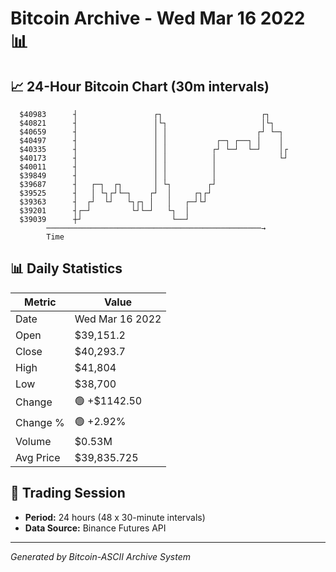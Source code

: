# Bitcoin Archive - Wed Mar 16 2022 📊

## 📈 24-Hour Bitcoin Chart (30m intervals)

```
  $40983      ┤                 ┌┐                      ┌┐     
  $40821      ┤                 │└┐                     │└┐    
  $40659      ┤                 │ │                    ┌┘ └─┐  
  $40497      ┤                 │ │           ┌─┐ ┌──┐ │    │  
  $40335      ┤                 │ │          ┌┘ └─┘  └─┘    │┌ 
  $40173      ┤                 │ │          │              └┘ 
  $40011      ┤                 │ │          │                 
  $39849      ┤                 │ │          │                 
  $39687      ┤   ┌─┐  ┌┐       │ └┐        ┌┘                 
  $39525      ┤   │ └┐┌┘└─┐    ┌┘  │     ┌┐┌┘                  
  $39363      ┤  ┌┘  └┘   └┐┌┐ │   │   ┌─┘└┘                   
  $39201      ┤┌─┘         └┘└─┘   └┐  │                       
  $39039      ┼┘                    └──┘                       
        ────────────────────────────────────────────────→
        Time
```

## 📊 Daily Statistics

| Metric | Value |
|--------|-------|
| Date | Wed Mar 16 2022 |
| Open | $39,151.2 |
| Close | $40,293.7 |
| High | $41,804 |
| Low | $38,700 |
| Change | 🟢 +$1142.50 |
| Change % | 🟢 +2.92% |
| Volume | $0.53M |
| Avg Price | $39,835.725 |

## 📅 Trading Session

- **Period:** 24 hours (48 x 30-minute intervals)
- **Data Source:** Binance Futures API

---
*Generated by Bitcoin-ASCII Archive System*
